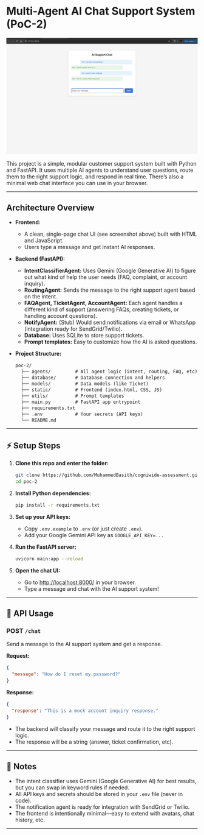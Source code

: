 # Multi-Agent AI Chat Support System (PoC-2)

![UI Screenshot](images/ui.png)

This project is a simple, modular customer support system built with Python and FastAPI. It uses multiple AI agents to understand user questions, route them to the right support logic, and respond in real time. There’s also a minimal web chat interface you can use in your browser.

---

## Architecture Overview

- **Frontend:**
  - A clean, single-page chat UI (see screenshot above) built with HTML and JavaScript.
  - Users type a message and get instant AI responses.

- **Backend (FastAPI):**
  - **IntentClassifierAgent:** Uses Gemini (Google Generative AI) to figure out what kind of help the user needs (FAQ, complaint, or account inquiry).
  - **RoutingAgent:** Sends the message to the right support agent based on the intent.
  - **FAQAgent, TicketAgent, AccountAgent:** Each agent handles a different kind of support (answering FAQs, creating tickets, or handling account questions).
  - **NotifyAgent:** (Stub) Would send notifications via email or WhatsApp (integration ready for SendGrid/Twilio).
  - **Database:** Uses SQLite to store support tickets.
  - **Prompt templates:** Easy to customize how the AI is asked questions.

- **Project Structure:**
  ```
  poc-2/
    ├── agents/         # All agent logic (intent, routing, FAQ, etc)
    ├── database/       # Database connection and helpers
    ├── models/         # Data models (like Ticket)
    ├── static/         # Frontend (index.html, CSS, JS)
    ├── utils/          # Prompt templates
    ├── main.py         # FastAPI app entrypoint
    ├── requirements.txt
    ├── .env            # Your secrets (API keys)
    └── README.md
  ```

---

## ⚡️ Setup Steps

1. **Clone this repo and enter the folder:**
   ```bash
   git clone https://github.com/MuhammedBasith/cogniwide-assessment.git
   cd poc-2
   ```

2. **Install Python dependencies:**
   ```bash
   pip install -r requirements.txt
   ```

3. **Set up your API keys:**
   - Copy `.env.example` to `.env` (or just create `.env`).
   - Add your Google Gemini API key as `GOOGLE_API_KEY=...`

4. **Run the FastAPI server:**
   ```bash
   uvicorn main:app --reload
   ```

5. **Open the chat UI:**
   - Go to [http://localhost:8000/](http://localhost:8000/) in your browser.
   - Type a message and chat with the AI support system!

---

## 📡 API Usage

### POST `/chat`
Send a message to the AI support system and get a response.

**Request:**
```json
{
  "message": "How do I reset my password?"
}
```

**Response:**
```json
{
  "response": "This is a mock account inquiry response."
}
```

- The backend will classify your message and route it to the right support logic.
- The response will be a string (answer, ticket confirmation, etc).

---

## 📝 Notes
- The intent classifier uses Gemini (Google Generative AI) for best results, but you can swap in keyword rules if needed.
- All API keys and secrets should be stored in your `.env` file (never in code).
- The notification agent is ready for integration with SendGrid or Twilio.
- The frontend is intentionally minimal—easy to extend with avatars, chat history, etc.

---
